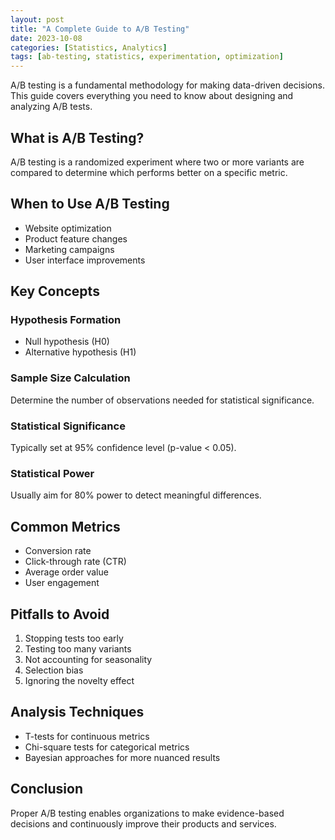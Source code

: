 ```yaml
---
layout: post
title: "A Complete Guide to A/B Testing"
date: 2023-10-08
categories: [Statistics, Analytics]
tags: [ab-testing, statistics, experimentation, optimization]
---
```


A/B testing is a fundamental methodology for making data-driven decisions. This guide covers everything you need to know about designing and analyzing A/B tests.

## What is A/B Testing?

A/B testing is a randomized experiment where two or more variants are compared to determine which performs better on a specific metric.

## When to Use A/B Testing

- Website optimization
- Product feature changes
- Marketing campaigns
- User interface improvements

## Key Concepts

### Hypothesis Formation
- Null hypothesis (H0)
- Alternative hypothesis (H1)

### Sample Size Calculation
Determine the number of observations needed for statistical significance.

### Statistical Significance
Typically set at 95% confidence level (p-value < 0.05).

### Statistical Power
Usually aim for 80% power to detect meaningful differences.

## Common Metrics

- Conversion rate
- Click-through rate (CTR)
- Average order value
- User engagement

## Pitfalls to Avoid

1. Stopping tests too early
2. Testing too many variants
3. Not accounting for seasonality
4. Selection bias
5. Ignoring the novelty effect

## Analysis Techniques

- T-tests for continuous metrics
- Chi-square tests for categorical metrics
- Bayesian approaches for more nuanced results

## Conclusion

Proper A/B testing enables organizations to make evidence-based decisions and continuously improve their products and services.
